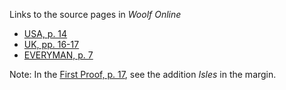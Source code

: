 Links to the source pages in *Woolf Online*

- [USA, p. 14](http://woolfonline.com/?node=content/text/transcriptions&project=1&parent=2&taxa=19&content=2817&pos=15)
- [UK, pp. 16-17](http://woolfonline.com/?node=content/text/transcriptions&project=1&parent=2&taxa=20&content=3139&pos=19)
- [EVERYMAN, p. 7](http://woolfonline.com/?node=content/text/transcriptions&project=1&parent=2&taxa=22&content=3804&pos=24)

Note:
In the [First Proof, p. 17](http://woolfonline.com/?node=content/text/transcriptions&project=1&parent=2&taxa=18&content=4172&pos=14
), see the addition *Isles* in the margin. 
